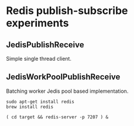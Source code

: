 # Redis publish-subscribe experiments

## JedisPublishReceive

Simple single thread client.

## JedisWorkPoolPublishReceive

Batching worker Jedis pool based implementation.

```
sudo apt-get install redis
brew install redis
```

```
( cd target && redis-server -p 7207 ) &
```
